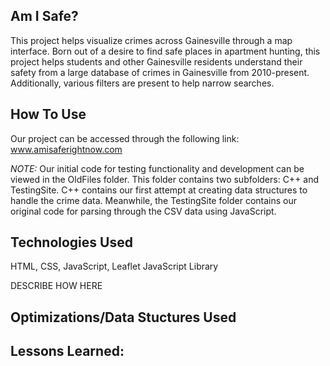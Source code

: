 ## Am I Safe?

This project helps visualize crimes across Gainesville through a map interface. Born out of a desire to find safe places in apartment hunting, this project helps students and other Gainesville residents understand their safety from a large database of crimes in Gainesville from 2010-present. Additionally, various filters are present to help narrow searches.

## How To Use
Our project can be accessed through the following link: www.amisaferightnow.com

_NOTE:_
Our initial code for testing functionality and development can be viewed in the OldFiles folder. This folder contains two subfolders: C++ and TestingSite. C++ contains our first attempt at creating data structures to handle the crime data. Meanwhile, the TestingSite folder contains our original code for parsing through the CSV data using JavaScript.

## Technologies Used
HTML, CSS, JavaScript, Leaflet JavaScript Library

DESCRIBE HOW HERE

## Optimizations/Data Stuctures Used 


## Lessons Learned:

